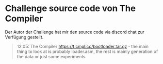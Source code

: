 # Challenge source code von The Compiler

Der Autor der Challenge hat mir den source code via discord chat zur
Verfügung gestellt.

> 12:05: The Compiler
  https://t.cmpl.cc/bootloader.tar.gz - the main thing to look at is 
  probably loader.asm, the rest is mainly generation of the data or 
  just some experiments
